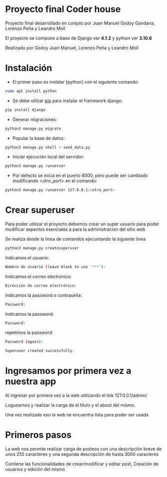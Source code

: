 # Proyecto final Coder house
Proyecto final desarrollado en conjuto por Juan Manuel Godoy Gandaria, Lorenzo Peña y Leandro Moll

El proyecto se compone a base de Django ver **4.1.2** y python ver **3.10.6**



 Realizado por Godoy Juan Manuel, Lorenzo Peña y Leandro Moll

# Instalación

- El primer paso es instalar [python] con el siguiente comando:

```bash
sudo apt install python
```

- Se debe utilzar [pip](https://pip.pypa.io/en/stable/) para instalar el framework django:

```bash
pip install django
```

- Generar migraciones:

```bash
python3 manage.py migrate
```

- Popular la base de datos:

```bash
python3 manage.py shell < seed_data.py
```

- Iniciar ejecución local del servidor:

```bash
python3 manage.py runserver
```

- Por defecto se inicia en el puerto 8000, pero puede ser cambiado modificando <otro_port> en el comando:

```bash
python3 manage.py runserver 127.0.0.1:<otro_port>
```

# Crear superuser
Para poder utilizar el proyecto debemos crear un super usuario para poder modificar aspectos esenciales a para la administracion del sitio web

Se realiza desde la linea de comandos ejecuntando la siguente linea 

```bash
python3 manage.py createsuperuser
```

Indicamos el usuario:
```bash
Nombre de usuario (leave blank to use '***'):
```
Indicamos el correo electronico:
```bash
Dirección de correo electrónico:
```
Indicamos la password o contraseña:
```bash
Password: 
```
Indicamos la password:
```bash
Password: 
```
repetimos la password:
```bash
Password (again): 

Superuser created successfully.
```

# Ingresamos por primera vez a nuestra app
Al ingresar por primera vez a la web utilizando el link 127.0.0.1/admin/

Loguearnos y realizar la carga de el título y el about del mismo. 

Una vez realizado eso la web se encuentra lista para poder ser usada

# Primeros pasos

La web nos permite realizar carga de posteos con una descripción breve de unos 255 caracteres y una segunda descripción de hasta 3000 caracteres


Contiene las funcionalidades de crear/modificar y editar post,
Creación de usuarios y edición del mismo



